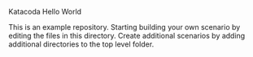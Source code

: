 Katacoda Hello World

This is an example repository. Starting building your own scenario by editing the files in this directory. Create additional scenarios by adding additional directories to the top level folder.

